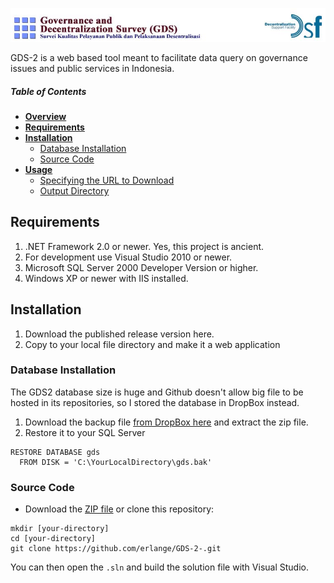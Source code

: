 
![GDS2](./gdscs/images/gds2Logo2.jpg "GDS2")

GDS-2 is a web based tool meant to facilitate data query on governance issues and public services in Indonesia.

##### Table of Contents

* [**Overview**](#overview)
* [**Requirements**](#requirements)
* [**Installation**](#installation)
  * [Database Installation](#database-installation)
  * [Source Code](#Source-Code)
* [**Usage**](#basic-usage)
  * [Specifying the URL to Download](#specifying-the-url-to-download)
  * [Output Directory](#output-directory)


## Requirements
1. .NET Framework 2.0 or newer.  Yes, this project is ancient. 
2. For development use Visual Studio 2010 or newer.
3. Microsoft SQL Server 2000 Developer Version or higher.
4. Windows XP or newer with IIS installed.

## Installation
1. Download the published release version here.
2. Copy to your local file directory and make it a web application

### Database Installation
The GDS2 database size is huge and Github doesn't allow big file to be hosted in its repositories, so I stored the database in DropBox instead.

1. Download the backup file [from DropBox here](https://www.dropbox.com/s/qz1qdorm3k89uwe/gds.zip) and extract the zip file.
2. Restore it to your SQL Server

```
RESTORE DATABASE gds 
  FROM DISK = 'C:\YourLocalDirectory\gds.bak' 
```

### Source Code
* Download the [ZIP file](https://github.com/erlange/GDS-2-/archive/master.zip) or clone this repository:
```
mkdir [your-directory]
cd [your-directory]
git clone https://github.com/erlange/GDS-2-.git
```

You can then open the `.sln` and build the solution file with Visual Studio.
